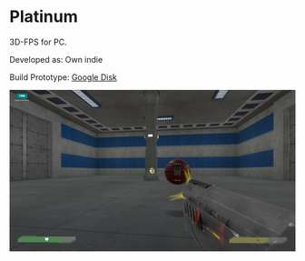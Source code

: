 # Platinum
3D-FPS for PC.
<p>Developed as: Own indie</a>
<p>Build Prototype: <a href="https://naumnek.itch.io/platinum" title="Download from Google Disk">Google Disk</a> 
<p></a>
<img src="https://github.com/naumnek/Platinum/blob/main/Platinum.png" alt="">
